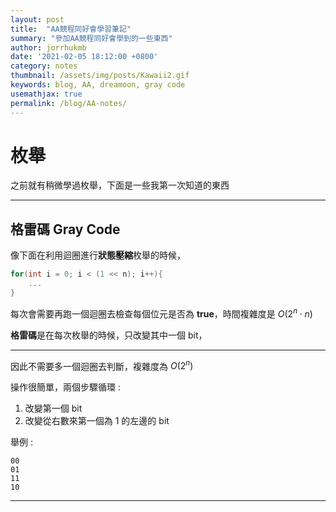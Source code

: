 ```yaml
---
layout: post
title:  "AA競程同好會學習筆記"
summary: "參加AA競程同好會學到的一些東西"
author: jorrhukmb
date: '2021-02-05 18:12:00 +0800'
category: notes
thumbnail: /assets/img/posts/Kawaii2.gif
keywords: blog, AA, dreamoon, gray code
usemathjax: true
permalink: /blog/AA-notes/
---
```


# 枚舉

之前就有稍微學過枚舉，下面是一些我第一次知道的東西

---

## 格雷碼 Gray Code

像下面在利用迴圈進行**狀態壓縮**枚舉的時候，

```cpp
for(int i = 0; i < (1 << n); i++){
	...
}
```

每次會需要再跑一個迴圈去檢查每個位元是否為 **true**，時間複雜度是 $O(2^n\cdot n)$

**格雷碼**是在每次枚舉的時候，只改變其中一個 bit，

---

因此不需要多一個迴圈去判斷，複雜度為 $O(2^n)$


操作很簡單，兩個步驟循環 : 

1. 改變第一個 bit
2. 改變從右數來第一個為 1 的左邊的 bit

舉例 :

```
00
01
11
10
```

---

